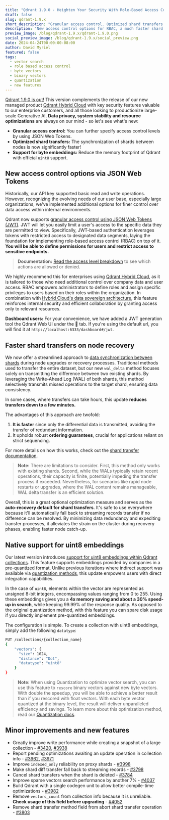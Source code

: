 ```yaml
---
title: "Qdrant 1.9.0 - Heighten Your Security With Role-Based Access Control Support"
draft: false
slug: qdrant-1.9.x 
short_description: "Granular access control. Optimized shard transfers. Support for byte embeddings."
description: "New access control options for RBAC, a much faster shard transfer procedure, and direct support for byte embeddings. " 
preview_image: /blog/qdrant-1.9.x/qdrant-1.9.0.png
social_preview_image: /blog/qdrant-1.9.x/social_preview.png
date: 2024-04-24T00:00:00-08:00
author: David Myriel
featured: false 
tags:
  - vector search
  - role based access control
  - byte vectors
  - binary vectors
  - quantization
  - new features
---
```


[Qdrant 1.9.0 is out!](https://github.com/qdrant/qdrant/releases/tag/v1.9.0) This version complements the release of our new managed product [Qdrant Hybrid Cloud](https://hybrid-cloud.qdrant.tech/) with key security features valuable to our enterprise customers, and all those looking to productionize large-scale Generative AI. **Data privacy, system stability and resource optimizations** are always on our mind - so let's see what's new:

- **Granular access control:** You can further specify access control levels by using JSON Web Tokens. 
- **Optimized shard transfers:** The synchronization of shards between nodes is now significantly faster!
- **Support for byte embeddings:** Reduce the memory footprint of Qdrant with official `uint8` support.

## New access control options via JSON Web Tokens

Historically, our API key supported basic read and write operations. However, recognizing the evolving needs of our user base, especially large organizations, we've implemented additional options for finer control over data access within internal environments.

Qdrant now supports [granular access control using JSON Web Tokens (JWT)](/documentation/guides/security/#granular-access-control-with-jwt). JWT will let you easily limit a user's access to the specific data they are permitted to view. Specifically, JWT-based authentication leverages tokens with restricted access to designated data segments, laying the foundation for implementing role-based access control (RBAC) on top of it. **You will be able to define permissions for users and restrict access to sensitive endpoints.**

> **Documentation:** [Read the access level breakdown](/documentation/guides/security/#table-of-access) to see which actions are allowed or denied.

We highly recommend this for enterprises using [Qdrant Hybrid Cloud](https://hybrid-cloud.qdrant.tech/), as it is tailored to those who need additional control over company data and user access. RBAC empowers administrators to define roles and assign specific privileges to users based on their roles within the organization. In combination with [Hybrid Cloud's data sovereign architecture](/documentation/hybrid-cloud/), this feature reinforces internal security and efficient collaboration by granting access only to relevant resources.

**Dashboard users:** For your convenience, we have added a JWT generation tool the Qdrant Web UI under the 🔑 tab. If you're using the default url, you will find it at `http://localhost:6333/dashboard#/jwt`.

## Faster shard transfers on node recovery

We now offer a streamlined approach to [data synchronization between shards](/documentation/guides/distributed_deployment/#shard-transfer-method) during node upgrades or recovery processes. Traditional methods used to transfer the entire dataset, but our new `wal_delta` method focuses solely on transmitting the difference between two existing shards. By leveraging the Write-Ahead Log (WAL) of both shards, this method selectively transmits missed operations to the target shard, ensuring data consistency. 

In some cases, where transfers can take hours, this update **reduces transfers down to a few minutes.**

The advantages of this approach are twofold: 
1. **It is faster** since only the differential data is transmitted, avoiding the transfer of redundant information. 
2. It upholds robust **ordering guarantees**, crucial for applications reliant on strict sequencing. 

For more details on how this works, check out the [shard transfer documentation](/documentation/guides/distributed_deployment/#shard-transfer-method).

> **Note:** There are limitations to consider. First, this method only works with existing shards. Second, while the WALs typically retain recent operations, their capacity is finite, potentially impeding the transfer process if exceeded. Nevertheless, for scenarios like rapid node restarts or upgrades, where the WAL content remains manageable, WAL delta transfer is an efficient solution.

Overall, this is a great optional optimization measure and serves as the **auto-recovery default for shard transfers**. It's safe to use everywhere because it'll automatically fall back to streaming records transfer if no difference can be resolved. By minimizing data redundancy and expediting transfer processes, it alleviates the strain on the cluster during recovery phases, enabling faster node catch-up.

## Native support for uint8 embeddings

Our latest version introduces [support for uint8 embeddings within Qdrant collections](/documentation/concepts/collections/#vector-datatypes). This feature supports embeddings provided by companies in a pre-quantized format. Unlike previous iterations where indirect support was available via [quantization methods](/documentation/guides/quantization/), this update empowers users with direct integration capabilities. 

In the case of `uint8`, elements within the vector are represented as unsigned 8-bit integers, encompassing values ranging from 0 to 255. Using these embeddings gives you a **4x memory saving and about a 30% speed-up in search**, while keeping 99.99% of the response quality. As opposed to the original quantization method, with this feature you can spare disk usage if you directly implement pre-quantized embeddings.

The configuration is simple. To create a collection with uint8 embeddings, simply add the following `datatype`:

```bash
PUT /collections/{collection_name}
{
    "vectors": {
      "size": 1024,
      "distance": "Dot",
      "datatype": "uint8"
    }
}
```

> **Note:** When using Quantization to optimize vector search, you can use this feature to `rescore` binary vectors against new byte vectors. With double the speedup, you will be able to achieve a better result than if you rescored with float vectors. With each byte vector quantized at the binary level, the result will deliver unparalleled efficiency and savings. To learn more about this optimization method, read our [Quantization docs](/documentation/guides/quantization/).

## Minor improvements and new features

- Greatly improve write performance while creating a snapshot of a large collection - [#3420](https://github.com/qdrant/qdrant/pull/3420), [#3938](https://github.com/qdrant/qdrant/pull/3938)
- Report pending optimizations awaiting an update operation in collection info - [#3962](https://github.com/qdrant/qdrant/pull/3962), [#3971](https://github.com/qdrant/qdrant/pull/3971)
- Improve `indexed_only` reliability on proxy shards - [#3998](https://github.com/qdrant/qdrant/pull/3998)
- Make shard diff transfer fall back to streaming records - [#3798](https://github.com/qdrant/qdrant/pull/3798)
- Cancel shard transfers when the shard is deleted - [#3784](https://github.com/qdrant/qdrant/pull/3784)
- Improve sparse vectors search performance by another 7% - [#4037](https://github.com/qdrant/qdrant/pull/4037)
- Build Qdrant with a single codegen unit to allow better compile-time optimizations - [#3982](https://github.com/qdrant/qdrant/pull/3982)
- Remove `vectors_count` from collection info because it is unreliable. **Check usage of this field before upgrading** - [#4052](https://github.com/qdrant/qdrant/pull/4052)
- Remove shard transfer method field from abort shard transfer operation - [#3803](https://github.com/qdrant/qdrant/pull/3803)
